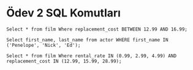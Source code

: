 # Ödev 2 SQL Komutları

```
Select * from film Where replacement_cost BETWEEN 12.99 AND 16.99;
```

```
Select first_name, last_name from actor WHERE first_name IN ('Penelope', 'Nick', 'Ed');
```

```
Select * from film Where rental_rate IN (0.99, 2.99, 4.99) AND replacement_cost IN (12.99, 15.99, 28.99);
```